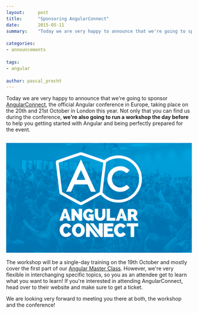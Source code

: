 ```yaml
---
layout:     post
title:      "Sponsoring AngularConnect"
date:       2015-05-11
summary:    "Today we are very happy to announce that we're going to sponsor AngularConnect, the official Angular conference in Europe, taking place in London this year. Not only that you can find us during the conference, we're  also going to run a workshop the day before to help you getting started with Angular."

categories: 
- announcements

tags:
- angular

author: pascal_precht
---
```


Today we are very happy to announce that we're going to sponsor [AngularConnect](http://angularconnect.com), the official Angular conference in Europe, taking place on the 20th and 21st October in London this year. Not only that you can find us during the conference, **we're  also going to run a workshop the day before** to help you getting started with Angular and being perfectly prepared for the event.

<div style="text-align: center; margin-top: 2em; margin-bottom: 1em;">
  <img src="/images/angularconnect.png">
</div>

The workshop will be a single-day training on the 19th October and mostly cover the first part of our [Angular Master Class](http://thoughtram.io/angular-master-class.html). However, we're very flexible in interchanging specific topics, so you as an attendee get to learn what you want to learn! If you're interested in attending AngularConnect, head over to their website and make sure to get a ticket.

We are looking very forward to meeting you there at both, the workshop and the conference!
